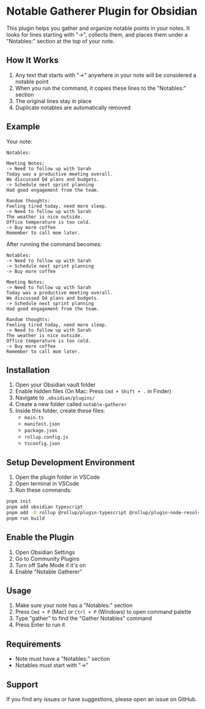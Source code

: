 # Notable Gatherer Plugin for Obsidian

This plugin helps you gather and organize notable points in your notes. It looks for lines starting with "->", collects them, and places them under a "Notables:" section at the top of your note.

## How It Works

1. Any text that starts with "->" anywhere in your note will be considered a notable point
2. When you run the command, it copies these lines to the "Notables:" section
3. The original lines stay in place
4. Duplicate notables are automatically removed

## Example

Your note:
```
Notables:

Meeting Notes:
-> Need to follow up with Sarah
Today was a productive meeting overall.
We discussed Q4 plans and budgets.
-> Schedule next sprint planning
Had good engagement from the team.

Random thoughts:
Feeling tired today, need more sleep.
-> Need to follow up with Sarah
The weather is nice outside.
Office temperature is too cold.
-> Buy more coffee
Remember to call mom later.
```

After running the command becomes:
```
Notables:
-> Need to follow up with Sarah
-> Schedule next sprint planning
-> Buy more coffee

Meeting Notes:
-> Need to follow up with Sarah
Today was a productive meeting overall.
We discussed Q4 plans and budgets.
-> Schedule next sprint planning
Had good engagement from the team.

Random thoughts:
Feeling tired today, need more sleep.
-> Need to follow up with Sarah
The weather is nice outside.
Office temperature is too cold.
-> Buy more coffee
Remember to call mom later.
```

## Installation

1. Open your Obsidian vault folder
2. Enable hidden files (On Mac: Press `Cmd + Shift + .` in Finder)
3. Navigate to `.obsidian/plugins/`
4. Create a new folder called `notable-gatherer`
5. Inside this folder, create these files:
   - `main.ts`
   - `manifest.json`
   - `package.json`
   - `rollup.config.js`
   - `tsconfig.json`

## Setup Development Environment

1. Open the plugin folder in VSCode
2. Open terminal in VSCode
3. Run these commands:
```bash
pnpm init
pnpm add obsidian typescript
pnpm add -D rollup @rollup/plugin-typescript @rollup/plugin-node-resolve @rollup/plugin-commonjs
pnpm run build
```

## Enable the Plugin

1. Open Obsidian Settings
2. Go to Community Plugins
3. Turn off Safe Mode if it's on
4. Enable "Notable Gatherer"

## Usage

1. Make sure your note has a "Notables:" section
2. Press `Cmd + P` (Mac) or `Ctrl + P` (Windows) to open command palette
3. Type "gather" to find the "Gather Notables" command
4. Press Enter to run it

## Requirements

- Note must have a "Notables:" section
- Notables must start with "->"

## Support

If you find any issues or have suggestions, please open an issue on GitHub.